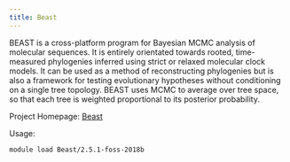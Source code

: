 ```yaml
---
title: Beast
---
```

 BEAST is a cross-platform program for Bayesian MCMC analysis of molecular sequences. It is entirely orientated towards rooted, time-measured phylogenies inferred using strict or relaxed molecular clock models. It can be used as a method of reconstructing phylogenies but is also a framework for testing evolutionary hypotheses without conditioning on a single tree topology. BEAST uses MCMC to average over tree space, so that each tree is weighted proportional to its posterior probability. 

Project Homepage: [Beast](http://beast2.org/)

Usage:
```
module load Beast/2.5.1-foss-2018b
```
